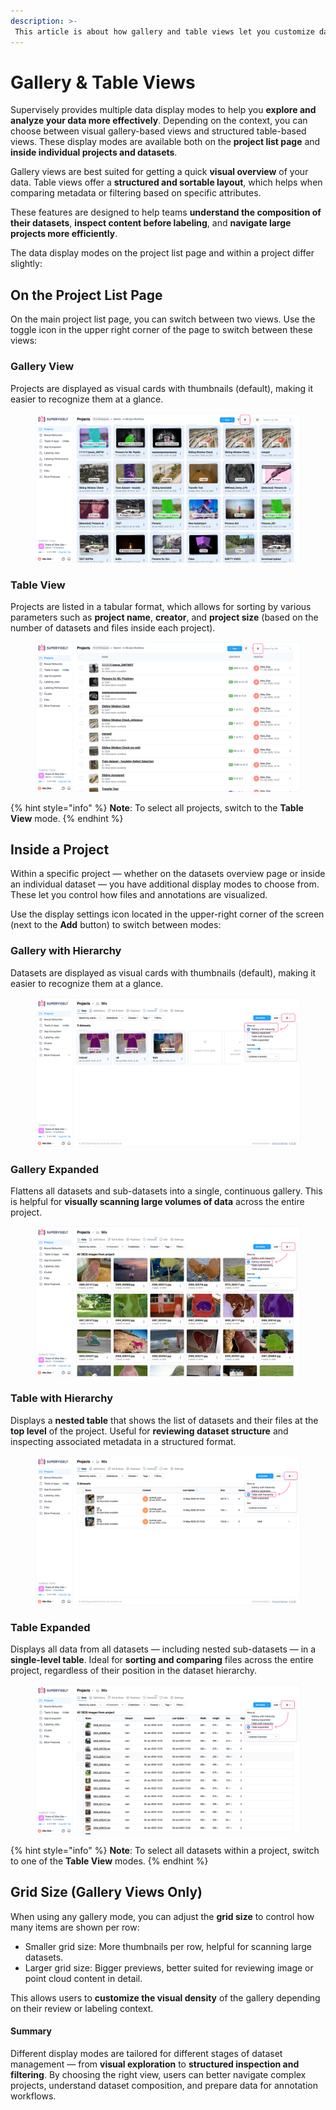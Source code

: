 ```yaml
---
description: >-
 This article is about how gallery and table views let you customize data display: gallery provide a quick visual overview, while tables offer detailed, sortable comparisons.
---
```


# Gallery & Table Views

Supervisely provides multiple data display modes to help you **explore and analyze your data more effectively**. Depending on the context, you can choose between visual gallery-based views and structured table-based views. These display modes are available both on the **project list page** and **inside individual projects and datasets**.

Gallery views are best suited for getting a quick **visual overview** of your data. Table views offer a **structured and sortable layout**, which helps when comparing metadata or filtering based on specific attributes.

These features are designed to help teams **understand the composition of their datasets**, **inspect content before labeling**, and **navigate large projects more efficiently**.

The data display modes on the project list page and within a project differ slightly:

## On the Project List Page

On the main project list page, you can switch between two views. Use the toggle icon in the upper right corner of the page to switch between these views:

### Gallery View

Projects are displayed as visual cards with thumbnails (default), making it easier to recognize them at a glance.

<figure><img src="../../.gitbook/assets/gallery-tables-views/gallery-hierarchy-project-list.jpg" alt=""><figcaption></figcaption></figure>

### Table View

Projects are listed in a tabular format, which allows for sorting by various parameters such as **project name**, **creator**, and **project size** (based on the number of datasets and files inside each project).

<figure><img src="../../.gitbook/assets/gallery-tables-views/table-hierarchy-project-list.jpg" alt=""><figcaption></figcaption></figure>

{% hint style="info" %}
**Note**: To select all projects, switch to the **Table View** mode.
{% endhint %}

## Inside a Project

Within a specific project — whether on the datasets overview page or inside an individual dataset — you have additional display modes to choose from. These let you control how files and annotations are visualized.

Use the display settings icon located in the upper-right corner of the screen (next to the **Add** button) to switch between modes:

### Gallery with Hierarchy

Datasets are displayed as visual cards with thumbnails (default), making it easier to recognize them at a glance.

<figure><img src="../../.gitbook/assets/gallery-tables-views/gallery-hierarchy.jpg" alt=""><figcaption></figcaption></figure>

### Gallery Expanded

Flattens all datasets and sub-datasets into a single, continuous gallery. This is helpful for **visually scanning large volumes of data** across the entire project.

<figure><img src="../../.gitbook/assets/gallery-tables-views/gallery-expanded.jpg" alt=""><figcaption></figcaption></figure>

### Table with Hierarchy

Displays a **nested table** that shows the list of datasets and their files at the **top level** of the project. Useful for **reviewing dataset structure** and inspecting associated metadata in a structured format.

<figure><img src="../../.gitbook/assets/gallery-tables-views/table-hierarchy.jpg" alt=""><figcaption></figcaption></figure>

### Table Expanded

Displays all data from all datasets — including nested sub-datasets — in a **single-level table**. Ideal for **sorting and comparing** files across the entire project, regardless of their position in the dataset hierarchy.

<figure><img src="../../.gitbook/assets/gallery-tables-views/table-expanded.jpg" alt=""><figcaption></figcaption></figure>

{% hint style="info" %}
**Note**: To select all datasets within a project, switch to one of the **Table View** modes.
{% endhint %}

## Grid Size (Gallery Views Only)

When using any gallery mode, you can adjust the **grid size** to control how many items are shown per row:

- Smaller grid size: More thumbnails per row, helpful for scanning large datasets.
- Larger grid size: Bigger previews, better suited for reviewing image or point cloud content in detail.

This allows users to **customize the visual density** of the gallery depending on their review or labeling context.

#### Summary

Different display modes are tailored for different stages of dataset management — from **visual exploration** to **structured inspection and filtering**. By choosing the right view, users can better navigate complex projects, understand dataset composition, and prepare data for annotation workflows.